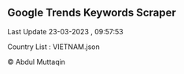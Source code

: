 

## Google Trends Keywords Scraper 
 
Last Update 23-03-2023 , 09:57:53

Country List :
VIETNAM.json



© Abdul Muttaqin 
